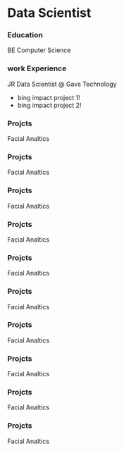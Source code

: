 # Data Scientist

### Education
BE Computer Science

### work Experience
JR Data Scientist @ Gavs Technology
- bing impact project 1!
- bing impact project 2!

### Projcts
Facial Analtics

### Projcts
Facial Analtics

### Projcts
Facial Analtics

### Projcts
Facial Analtics

### Projcts
Facial Analtics

### Projcts
Facial Analtics

### Projcts
Facial Analtics

### Projcts
Facial Analtics

### Projcts
Facial Analtics

### Projcts
Facial Analtics
